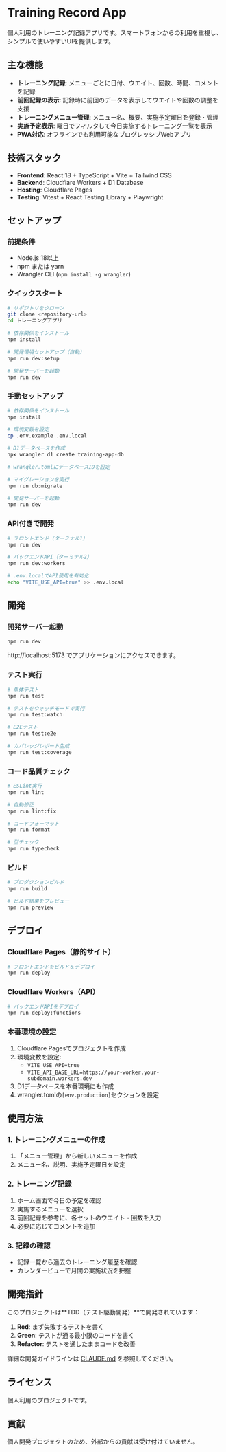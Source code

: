 # Training Record App

個人利用のトレーニング記録アプリです。スマートフォンからの利用を重視し、シンプルで使いやすいUIを提供します。

## 主な機能

- **トレーニング記録**: メニューごとに日付、ウエイト、回数、時間、コメントを記録
- **前回記録の表示**: 記録時に前回のデータを表示してウエイトや回数の調整を支援
- **トレーニングメニュー管理**: メニュー名、概要、実施予定曜日を登録・管理
- **実施予定表示**: 曜日でフィルタして今日実施するトレーニング一覧を表示
- **PWA対応**: オフラインでも利用可能なプログレッシブWebアプリ

## 技術スタック

- **Frontend**: React 18 + TypeScript + Vite + Tailwind CSS
- **Backend**: Cloudflare Workers + D1 Database
- **Hosting**: Cloudflare Pages
- **Testing**: Vitest + React Testing Library + Playwright

## セットアップ

### 前提条件

- Node.js 18以上
- npm または yarn
- Wrangler CLI (`npm install -g wrangler`)

### クイックスタート

```bash
# リポジトリをクローン
git clone <repository-url>
cd トレーニングアプリ

# 依存関係をインストール
npm install

# 開発環境セットアップ（自動）
npm run dev:setup

# 開発サーバーを起動
npm run dev
```

### 手動セットアップ

```bash
# 依存関係をインストール
npm install

# 環境変数を設定
cp .env.example .env.local

# D1データベースを作成
npx wrangler d1 create training-app-db

# wrangler.tomlにデータベースIDを設定

# マイグレーションを実行
npm run db:migrate

# 開発サーバーを起動
npm run dev
```

### API付きで開発

```bash
# フロントエンド（ターミナル1）
npm run dev

# バックエンドAPI（ターミナル2）
npm run dev:workers

# .env.localでAPI使用を有効化
echo "VITE_USE_API=true" >> .env.local
```

## 開発

### 開発サーバー起動

```bash
npm run dev
```

http://localhost:5173 でアプリケーションにアクセスできます。

### テスト実行

```bash
# 単体テスト
npm run test

# テストをウォッチモードで実行
npm run test:watch

# E2Eテスト
npm run test:e2e

# カバレッジレポート生成
npm run test:coverage
```

### コード品質チェック

```bash
# ESLint実行
npm run lint

# 自動修正
npm run lint:fix

# コードフォーマット
npm run format

# 型チェック
npm run typecheck
```

### ビルド

```bash
# プロダクションビルド
npm run build

# ビルド結果をプレビュー
npm run preview
```

## デプロイ

### Cloudflare Pages（静的サイト）

```bash
# フロントエンドをビルド＆デプロイ
npm run deploy
```

### Cloudflare Workers（API）

```bash
# バックエンドAPIをデプロイ
npm run deploy:functions
```

### 本番環境の設定

1. Cloudflare Pagesでプロジェクトを作成
2. 環境変数を設定:
   - `VITE_USE_API=true`
   - `VITE_API_BASE_URL=https://your-worker.your-subdomain.workers.dev`
3. D1データベースを本番環境にも作成
4. wrangler.tomlの`[env.production]`セクションを設定

## 使用方法

### 1. トレーニングメニューの作成

1. 「メニュー管理」から新しいメニューを作成
2. メニュー名、説明、実施予定曜日を設定

### 2. トレーニング記録

1. ホーム画面で今日の予定を確認
2. 実施するメニューを選択
3. 前回記録を参考に、各セットのウエイト・回数を入力
4. 必要に応じてコメントを追加

### 3. 記録の確認

- 記録一覧から過去のトレーニング履歴を確認
- カレンダービューで月間の実施状況を把握

## 開発指針

このプロジェクトは**TDD（テスト駆動開発）**で開発されています：

1. **Red**: まず失敗するテストを書く
2. **Green**: テストが通る最小限のコードを書く  
3. **Refactor**: テストを通したままコードを改善

詳細な開発ガイドラインは [CLAUDE.md](./CLAUDE.md) を参照してください。

## ライセンス

個人利用のプロジェクトです。

## 貢献

個人開発プロジェクトのため、外部からの貢献は受け付けていません。